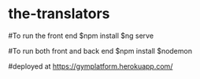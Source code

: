 # the-translators

#To run the front end
        $npm install
        $ng serve

#To run both front and back end
        $npm install
        $nodemon

#deployed at 
https://gymplatform.herokuapp.com/ 
